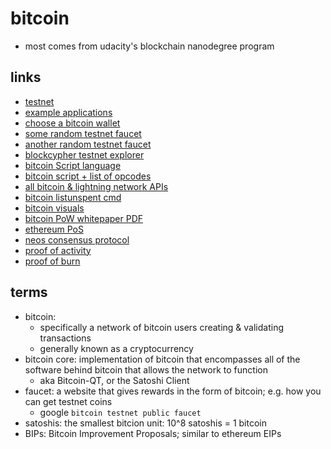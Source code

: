 # bitcoin

- most comes from udacity's blockchain nanodegree program

## links

- [testnet](https://en.bitcoinwiki.org/wiki/Testnet)
- [example applications](https://developer.bitcoin.org/examples/)
- [choose a bitcoin wallet](https://bitcoin.org/en/choose-your-wallet)
- [some random testnet faucet](https://testnet.help/en/btcfaucet/testnet#log)
- [another random testnet faucet](https://bitcoinfaucet.uo1.net)
- [blockcypher testnet explorer](https://live.blockcypher.com/btc-testnet/)
- [bitcoin Script language](https://kingslanduniversity.com/bitcoin-script-101/)
- [bitcoin script + list of opcodes](https://en.bitcoin.it/wiki/Script)
- [all bitcoin & lightning network APIs](https://chainquery.com/)
- [bitcoin listunspent cmd](https://chainquery.com/bitcoin-cli/listunspent)
- [bitcoin visuals](https://bitcoinvisuals.com/stats)
- [bitcoin PoW whitepaper PDF](https://bitcoin.org/bitcoin.pdf)
- [ethereum PoS](https://ethereum.org/en/developers/docs/consensus-mechanisms/pos/)
- [neos consensus protocol](https://steemit.com/neo/@basiccrypto/neo-s-consensus-protocol-how-delegated-byzantine-fault-tolerance-works)
- [proof of activity](https://www.coinbureau.com/blockchain/proof-of-activity-explained-hybrid-consensus-algorithm/)
- [proof of burn](https://99bitcoins.com/what-is-proof-of-burn/)

## terms

- bitcoin:
  - specifically a network of bitcoin users creating & validating transactions
  - generally known as a cryptocurrency
- bitcoin core: implementation of bitcoin that encompasses all of the software behind bitcoin that allows the network to function
  - aka Bitcoin-QT, or the Satoshi Client
- faucet: a website that gives rewards in the form of bitcoin; e.g. how you can get testnet coins
  - google `bitcoin testnet public faucet`
- satoshis: the smallest bitcion unit: 10^8 satoshis = 1 bitcoin
- BIPs: Bitcoin Improvement Proposals; similar to ethereum EIPs
